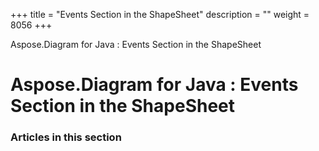 +++
title = "Events Section in the ShapeSheet" 
description = "" 
weight = 8056 
+++

Aspose.Diagram for Java : Events Section in the ShapeSheet  

# Aspose.Diagram for Java : Events Section in the ShapeSheet


### Articles in this section

           


